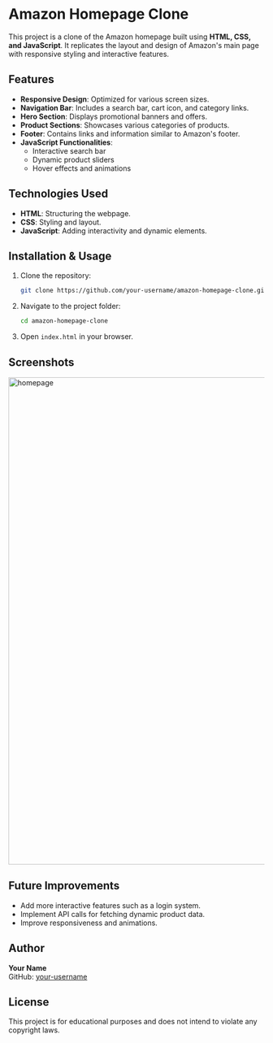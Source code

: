 # Amazon Homepage Clone

This project is a clone of the Amazon homepage built using **HTML, CSS, and JavaScript**. It replicates the layout and design of Amazon's main page with responsive styling and interactive features.

## Features
- **Responsive Design**: Optimized for various screen sizes.
- **Navigation Bar**: Includes a search bar, cart icon, and category links.
- **Hero Section**: Displays promotional banners and offers.
- **Product Sections**: Showcases various categories of products.
- **Footer**: Contains links and information similar to Amazon's footer.
- **JavaScript Functionalities**:
  - Interactive search bar
  - Dynamic product sliders
  - Hover effects and animations

## Technologies Used
- **HTML**: Structuring the webpage.
- **CSS**: Styling and layout.
- **JavaScript**: Adding interactivity and dynamic elements.

## Installation & Usage
1. Clone the repository:
   ```sh
   git clone https://github.com/your-username/amazon-homepage-clone.git
   ```
2. Navigate to the project folder:
   ```sh
   cd amazon-homepage-clone
   ```
3. Open `index.html` in your browser.

## Screenshots
<img width="959" alt="homepage" src="https://github.com/user-attachments/assets/c0e790c5-7af7-4963-95f8-f7ffa36770ba" />



## Future Improvements
- Add more interactive features such as a login system.
- Implement API calls for fetching dynamic product data.
- Improve responsiveness and animations.

## Author
**Your Name**  
GitHub: [your-username](https://github.com/your-username)

## License
This project is for educational purposes and does not intend to violate any copyright laws.



